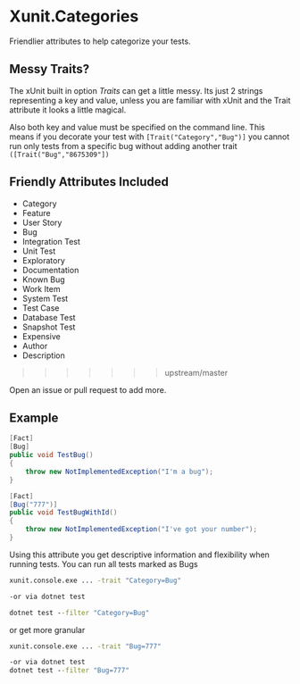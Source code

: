 # Xunit.Categories
Friendlier attributes to help categorize your tests. 

## Messy Traits?
The xUnit built in option *Traits* can get a little messy. Its just 2 strings representing a key and value, unless you are familiar with xUnit and the Trait attribute it looks a little magical.

Also both key and value must be specified on the command line. This means if you decorate your test with 
`[Trait("Category","Bug")]` you cannot run only tests from a specific bug  without adding another trait `([Trait("Bug","8675309"])`

## Friendly Attributes Included
- Category 
- Feature
- User Story
- Bug
- Integration Test
- Unit Test
- Exploratory
- Documentation
- Known Bug
- Work Item
- System Test
- Test Case
- Database Test
- Snapshot Test
- Expensive
- Author
- Description
>>>>>>> upstream/master

Open an issue or pull request to add more.


## Example

``` csharp
[Fact]
[Bug]
public void TestBug()
{
    throw new NotImplementedException("I'm a bug");
}

[Fact]
[Bug("777")]
public void TestBugWithId()
{
    throw new NotImplementedException("I've got your number");
}

```

Using this attribute you get descriptive information and flexibility when running tests. 
You can run all tests marked as Bugs

``` bat
xunit.console.exe ... -trait "Category=Bug"

-or via dotnet test

dotnet test --filter "Category=Bug" 

```

or get more granular
``` bat
xunit.console.exe ... -trait "Bug=777"

-or via dotnet test
dotnet test --filter "Bug=777" 
```
